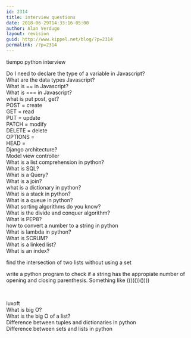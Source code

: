 ```yaml
---
id: 2314
title: interview questions
date: 2018-06-29T14:33:16-05:00
author: Alan Verdugo
layout: revision
guid: http://www.kippel.net/blog/?p=2314
permalink: /?p=2314
---
```

tiempo python interview

Do I need to declare the type of a variable in Javascript?  
What are the data types Javascript?  
What is == in Javascript?  
What is === in Javascript?  
what is put post, get?  
POST = create  
GET = read  
PUT = update  
PATCH = modify  
DELETE = delete  
OPTIONS =  
HEAD =  
Django architecture?  
Model view controller  
What is a list comprehension in python?  
What is SQL?  
What is a Query?  
What is a join?  
what is a dictionary in python?  
What is a stack in python?  
What is a queue in python?  
What sorting algorithms do you know?  
What is the divide and conquer algorithm?  
What is PEP8?  
how to convert a number to a string in python  
What is lambda in python?  
What is SCRUM?  
What is a linked list?  
What is an index?

find the intersection of two lists without using a set

write a python program to check if a string has the appropiate number of opening and closing parenthesis. Something like ((((())())))

&nbsp;

luxoft  
What is big O?  
What is the big O of a list?  
Difference between tuples and dictionaries in python  
Difference between sets and lists in python